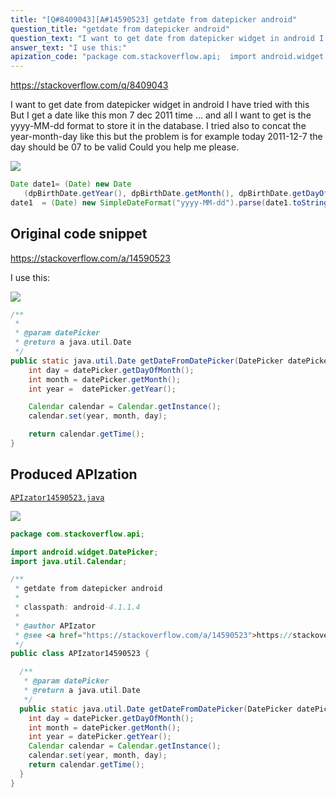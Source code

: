 ```yaml
---
title: "[Q#8409043][A#14590523] getdate from datepicker android"
question_title: "getdate from datepicker android"
question_text: "I want to get date from datepicker widget in android I have tried with this But I get a date like this mon 7 dec 2011 time ... and all I want to get is the yyyy-MM-dd format to store it in the database. I tried also to concat the year-month-day like this but the problem is for example today  2011-12-7 the day should  be 07 to be valid Could you help me please."
answer_text: "I use this:"
apization_code: "package com.stackoverflow.api;  import android.widget.DatePicker; import java.util.Calendar;  /**  * getdate from datepicker android  *  * classpath: android-4.1.1.4  *  * @author APIzator  * @see <a href=\"https://stackoverflow.com/a/14590523\">https://stackoverflow.com/a/14590523</a>  */ public class APIzator14590523 {    /**    * @param datePicker    * @return a java.util.Date    */   public static java.util.Date getDateFromDatePicker(DatePicker datePicker) {     int day = datePicker.getDayOfMonth();     int month = datePicker.getMonth();     int year = datePicker.getYear();     Calendar calendar = Calendar.getInstance();     calendar.set(year, month, day);     return calendar.getTime();   } }"
---
```


https://stackoverflow.com/q/8409043

I want to get date from datepicker widget in android I have tried with this
But I get a date like this mon 7 dec 2011 time ... and all I want to get is the yyyy-MM-dd format to store it in the database.
I tried also to concat the year-month-day like this but the problem is for example today 
2011-12-7 the day should  be 07 to be valid
Could you help me please.


<div class="code-logo"><img src="/stackoverflow.png" /></div>

```java
Date date1= (Date) new Date
   (dpBirthDate.getYear(), dpBirthDate.getMonth(), dpBirthDate.getDayOfMonth());
date1  = (Date) new SimpleDateFormat("yyyy-MM-dd").parse(date1.toString());
```


## Original code snippet

https://stackoverflow.com/a/14590523

I use this:

<div class="code-logo"><img src="/stackoverflow.png" /></div>

```java
/**
 * 
 * @param datePicker
 * @return a java.util.Date
 */
public static java.util.Date getDateFromDatePicker(DatePicker datePicker){
    int day = datePicker.getDayOfMonth();
    int month = datePicker.getMonth();
    int year =  datePicker.getYear();

    Calendar calendar = Calendar.getInstance();
    calendar.set(year, month, day);

    return calendar.getTime();
}
```

## Produced APIzation

[`APIzator14590523.java`](https://github.com/pasqualesalza/apization/raw/main/data/search/APIzator14590523.java)

<div class="code-logo"><img src="/apizator.png" /></div>

```java
package com.stackoverflow.api;

import android.widget.DatePicker;
import java.util.Calendar;

/**
 * getdate from datepicker android
 *
 * classpath: android-4.1.1.4
 *
 * @author APIzator
 * @see <a href="https://stackoverflow.com/a/14590523">https://stackoverflow.com/a/14590523</a>
 */
public class APIzator14590523 {

  /**
   * @param datePicker
   * @return a java.util.Date
   */
  public static java.util.Date getDateFromDatePicker(DatePicker datePicker) {
    int day = datePicker.getDayOfMonth();
    int month = datePicker.getMonth();
    int year = datePicker.getYear();
    Calendar calendar = Calendar.getInstance();
    calendar.set(year, month, day);
    return calendar.getTime();
  }
}

```